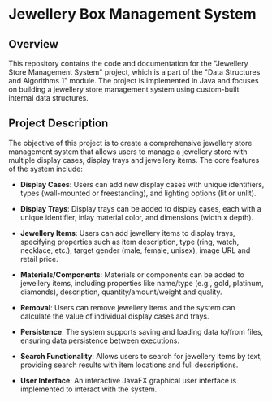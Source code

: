 # Jewellery Box Management System 

## Overview

This repository contains the code and documentation for the "Jewellery Store Management System" project, which is a part of the "Data Structures and Algorithms 1" module. The project is implemented in Java and focuses on building a jewellery store management system using custom-built internal data structures.

## Project Description

The objective of this project is to create a comprehensive jewellery store management system that allows users to manage a jewellery store with multiple display cases, display trays and jewellery items. The core features of the system include:

- **Display Cases**: Users can add new display cases with unique identifiers, types (wall-mounted or freestanding), and lighting options (lit or unlit).

- **Display Trays**: Display trays can be added to display cases, each with a unique identifier, inlay material color, and dimensions (width x depth).

- **Jewellery Items**: Users can add jewellery items to display trays, specifying properties such as item description, type (ring, watch, necklace, etc.), target gender (male, female, unisex), image URL and retail price.

- **Materials/Components**: Materials or components can be added to jewellery items, including properties like name/type (e.g., gold, platinum, diamonds), description, quantity/amount/weight and quality.

- **Removal**: Users can remove jewellery items and the system can calculate the value of individual display cases and trays.

- **Persistence**: The system supports saving and loading data to/from files, ensuring data persistence between executions.
  
- **Search Functionality**: Allows users to search for jewellery items by text, providing search results with item locations and full descriptions.

- **User Interface**: An interactive JavaFX graphical user interface is implemented to interact with the system.
